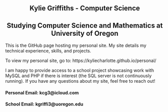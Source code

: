 <!--kyliegriffiths.github.io-->
<h2 align="center">Kylie Griffiths - Computer Science</h2>
<h2 align="center">Studying Computer Science and Mathematics at University of Oregon</h2>

<body>
  <p>
    This is the GitHub page hosting my personal site. My site details my technical experience, skills, and projects.
  </p>
  <p>
    To view my personal site, go to: https://kyliecharlotte.github.io/personal/
  </p>
  <p>
    I am happy to provide access to a school project showcasing work with MySQL and PHP if there is interest (the SQL server is not continuously running). If you have any questions about my site, feel free to reach out! 
  </p>
  <h4 align="left">
    Personal Email: kcg3@icloud.com
  </h4><h4 align = "left">
    School Email: kgriffi3@uoregon.edu
  </h4>
  
</body>

